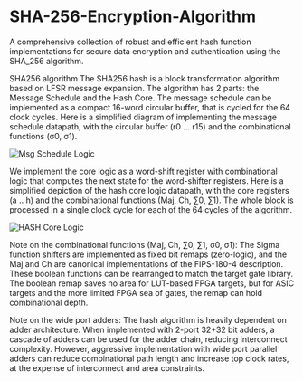 # SHA-256-Encryption-Algorithm
A comprehensive collection of robust and efficient hash function implementations for secure data encryption and authentication using the SHA_256 algorithm.

SHA256 algorithm
The SHA256 hash is a block transformation algorithm based on LFSR message expansion.
The algorithm has 2 parts: the Message Schedule and the Hash Core.
The message schedule can be implemented as a compact 16-word circular buffer, that is cycled for the 64 clock cycles.
Here is a simplified diagram of implementing the message schedule datapath, with the circular buffer (r0 ... r15) and the combinational functions (σ0, σ1).



![Msg Schedule Logic](https://github.com/Soumya-glitch-charlie/SHA-256-Encryption-Algorithm/assets/127016329/c4ae5375-1be1-478e-b26a-410c5d34ec4a)



We implement the core logic as a word-shift register with combinational logic that computes the next state for the word-shifter registers.
Here is a simplified depiction of the hash core logic datapath, with the core registers (a .. h) and the combinational functions (Maj, Ch, ∑0, ∑1).
The whole block is processed in a single clock cycle for each of the 64 cycles of the algorithm.



![HASH Core Logic](https://github.com/Soumya-glitch-charlie/SHA-256-Encryption-Algorithm/assets/127016329/67c5088b-2e07-48d0-a92d-fdf0a2e8d3bc)



Note on the combinational functions (Maj, Ch, ∑0, ∑1, σ0, σ1): The Sigma function shifters are implemented as fixed bit remaps (zero-logic), and the Maj and Ch are canonical implementations of the FIPS-180-4 description. These boolean functions can be rearranged to match the target gate library. The boolean remap saves no area for LUT-based FPGA targets, but for ASIC targets and the more limited FPGA sea of gates, the remap can hold combinational depth.

Note on the wide port adders: The hash algorithm is heavily dependent on adder architecture. When implemented with 2-port 32+32 bit adders, a cascade of adders can be used for the adder chain, reducing interconnect complexity. However, aggressive implementation with wide port parallel adders can reduce combinational path length and increase top clock rates, at the expense of interconnect and area constraints.

